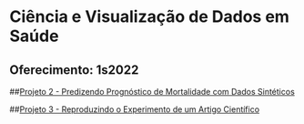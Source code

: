 # Ciência e Visualização de Dados em Saúde

## Oferecimento: 1s2022

##[Projeto 2 - Predizendo Prognóstico de Mortalidade com Dados Sintéticos](https://github.com/Phreyzer/mo826-1s2022/tree/main/p2)

##[Projeto 3 - Reproduzindo o Experimento de um Artigo Científico](https://github.com/Phreyzer/mo826-1s2022/tree/main/p3)
